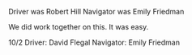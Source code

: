 Driver was Robert Hill
Navigator was Emily Friedman

We did work together on this. It was easy.


10/2
Driver: David Flegal
Navigator: Emily Friedman